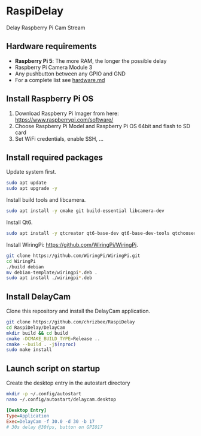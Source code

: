 # RaspiDelay
Delay Raspberry Pi Cam Stream

## Hardware requirements

- **Raspberry Pi 5**: The more RAM, the longer the possible delay
- Raspberry Pi Camera Module 3
- Any pushbutton between any GPIO and GND
- For a complete list see [hardware.md](hardware.md)

## Install Raspberry Pi OS

1. Download Raspberry Pi Imager from here: https://www.raspberrypi.com/software/
2. Choose Raspberry Pi Model and Raspberry Pi OS 64bit and flash to SD card
3. Set WiFi credentials, enable SSH, ...

## Install required packages

Update system first.

```bash
sudo apt update
sudo apt upgrade -y
```

Install build tools and libcamera.

```bash
sudo apt install -y cmake git build-essential libcamera-dev
```

Install Qt6.

```bash
sudo apt install -y qtcreator qt6-base-dev qt6-base-dev-tools qtchooser qt6-5compat-dev qt6-multimedia-dev qt6-tools-dev qt6-tools-dev-tools qt6-wayland*
```

Install WiringPi: https://github.com/WiringPi/WiringPi.

```bash
git clone https://github.com/WiringPi/WiringPi.git
cd WiringPi
./build debian
mv debian-template/wiringpi*.deb .
sudo apt install ./wiringpi*.deb
```

## Install DelayCam

Clone this repository and install the DelayCam application.

```bash
git clone https://github.com/chrizbee/RaspiDelay
cd RaspiDelay/DelayCam
mkdir build && cd build
cmake -DCMAKE_BUILD_TYPE=Release ..
cmake --build . -j$(nproc)
sudo make install
```

## Launch script on startup

Create the desktop entry in the autostart directory

```bash
mkdir -p ~/.config/autostart
nano ~/.config/autostart/delaycam.desktop
```

```ini
[Desktop Entry]
Type=Application
Exec=DelayCam -f 30.0 -d 30 -b 17
# 30s delay @30fps, button on GPIO17
```

